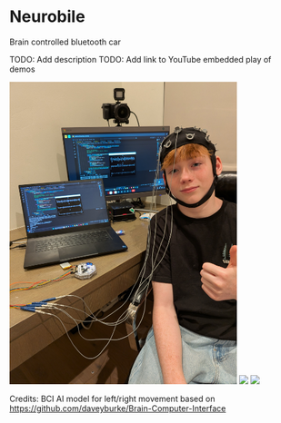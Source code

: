 # Neurobile
Brain controlled bluetooth car

TODO: Add description
TODO: Add link to YouTube embedded play of demos

<img src="https://github.com/joshuajamesburke/Neurobile/blob/main/josh.jpg" width=400/>
<img src="https://github.com/joshuajamesburke/Neurobile/blob/main/car1.jpg" width=400/>
<img src="https://github.com/joshuajamesburke/Neurobile/blob/main/car2.jpg" width=400/>

Credits:
BCI AI model for left/right movement based on <a src="https://github.com/daveyburke/Brain-Computer-Interface">https://github.com/daveyburke/Brain-Computer-Interface</a>
